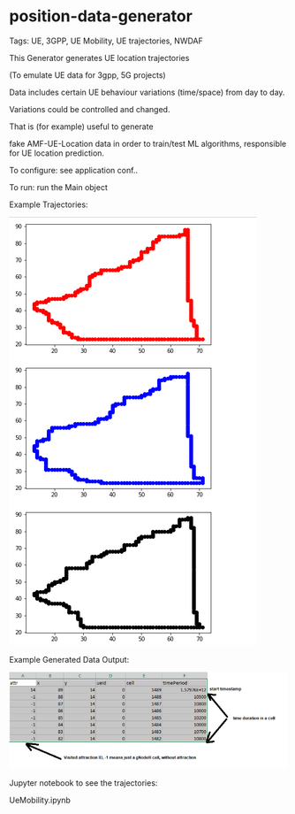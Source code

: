 # position-data-generator


Tags: UE, 3GPP, UE Mobility, UE trajectories, NWDAF

This Generator generates UE location trajectories 

(To emulate UE data for 3gpp, 5G projects)

Data includes certain UE behaviour variations (time/space) from day to day.

Variations could be controlled and changed.

That is (for example) useful to generate

fake AMF-UE-Location data in order to train/test ML algorithms, responsible for UE location prediction. 


To configure: see application conf..

To run: run the Main object


Example Trajectories:

![Graphs Example](/trajectories.png)


Example Generated Data Output:


![Data Example](/output.png)


Jupyter notebook to see the trajectories:

UeMobility.ipynb